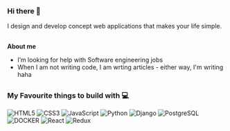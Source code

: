 ### Hi there 👋

I design and develop concept web applications that makes your life simple.

##

**About me**

- I’m looking for help with Software engineering jobs
- When I am not writing code, I am wrting articles - either way, I'm writing haha

##

### My Favourite things to build with 💻

![HTML5](https://img.shields.io/badge/html5-%23E34F26.svg?&style=for-the-badge&logo=html5&logoColor=white)
![CSS3](https://img.shields.io/badge/css3-%231572B6.svg?&style=for-the-badge&logo=css3&logoColor=white)
![JavaScript](https://img.shields.io/badge/javascript-%23323330.svg?&style=for-the-badge&logo=javascript&logoColor=%23F7DF1E)
![Python](https://img.shields.io/badge/python-%2314354C.svg?&style=for-the-badge&logo=python&logoColor=white)
![Django](https://img.shields.io/badge/django-%2314354C.svg?&style=for-the-badge&logo=django&logoColor=white)
![PostgreSQL](https://img.shields.io/badge/postgres-%23316192.svg?&style=for-the-badge&logo=postgresql&logoColor=white)
![DOCKER](https://img.shields.io/badge/docker-0088CC?&style=for-the-badge&logo=docker&logoColor=white)
![React](https://img.shields.io/badge/react-%2320232a.svg?&style=for-the-badge&logo=react&logoColor=%2361DAFB)
![Redux](https://img.shields.io/badge/redux-%23593d88.svg?&style=for-the-badge&logo=redux&logoColor=white)
<!-- 
##

![Tolulope's GitHub stats](https://github-readme-stats.vercel.app/api?username=TolulopeJoel&show_icons=true&theme=tokyonight) -->

